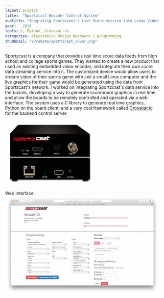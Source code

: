 ```yaml
---
layout: project
title:  "Sportzcast Encoder Control System"
subtitle: "Inegrating Sportzcast's Live Score service into Linux Video Encoding Boards"
year:   2015
tools: C, Python, Crossbar.io
categories: electronics design hardware C programming
thumbnail: "z3remote/sportzcast_cover.png"
---
```



Sportzcast is a company that provides real time score data feeds from high school and college sports games. They wanted to create a new product that used an existing embedded video encoder, and integrate their own score data streaming service into it. The customized device would allow users to stream video of their sports game with just a small Linux computer and the live graphics for their game would be generated using the data from Sportzcast's network. I worked on integrating Sportzcast's data service into the boards, developing a way to generate scoreboard graphics in real time, and allow the boards to be remotely controlled and operated via a web interface. The system uses a C library to generate real time graphics, Python on the board client, and a very cool framework called <a href="http://crossbar.io">Crossbar.io</a> for the backend control server.

<img src="/assets/z3remote/z3encoder1.jpg" width="58%">


Web Interface:
![alt text](/assets/z3remote/control.jpg)









